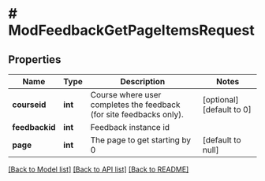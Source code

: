 # # ModFeedbackGetPageItemsRequest

## Properties

Name | Type | Description | Notes
------------ | ------------- | ------------- | -------------
**courseid** | **int** | Course where user completes the feedback (for site feedbacks only). | [optional] [default to 0]
**feedbackid** | **int** | Feedback instance id |
**page** | **int** | The page to get starting by 0 | [default to null]

[[Back to Model list]](../../README.md#models) [[Back to API list]](../../README.md#endpoints) [[Back to README]](../../README.md)
